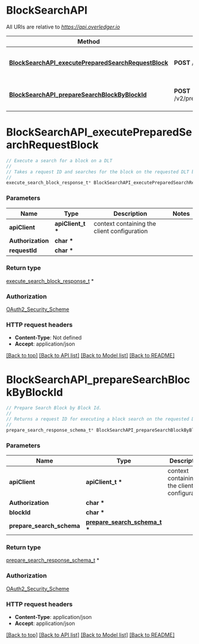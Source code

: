 # BlockSearchAPI

All URIs are relative to *https://api.overledger.io*

Method | HTTP request | Description
------------- | ------------- | -------------
[**BlockSearchAPI_executePreparedSearchRequestBlock**](BlockSearchAPI.md#BlockSearchAPI_executePreparedSearchRequestBlock) | **POST** /v2/execution/search/block | Execute a search for a block on a DLT
[**BlockSearchAPI_prepareSearchBlockByBlockId**](BlockSearchAPI.md#BlockSearchAPI_prepareSearchBlockByBlockId) | **POST** /v2/preparation/search/block/{blockId} | Prepare Search Block by Block Id.


# **BlockSearchAPI_executePreparedSearchRequestBlock**
```c
// Execute a search for a block on a DLT
//
// Takes a request ID and searches for the block on the requested DLT based on the parameters specified in the prepare request
//
execute_search_block_response_t* BlockSearchAPI_executePreparedSearchRequestBlock(apiClient_t *apiClient, char * Authorization, char * requestId);
```

### Parameters
Name | Type | Description  | Notes
------------- | ------------- | ------------- | -------------
**apiClient** | **apiClient_t \*** | context containing the client configuration |
**Authorization** | **char \*** |  | 
**requestId** | **char \*** |  | 

### Return type

[execute_search_block_response_t](execute_search_block_response.md) *


### Authorization

[OAuth2_Security_Scheme](../README.md#OAuth2_Security_Scheme)

### HTTP request headers

 - **Content-Type**: Not defined
 - **Accept**: application/json

[[Back to top]](#) [[Back to API list]](../README.md#documentation-for-api-endpoints) [[Back to Model list]](../README.md#documentation-for-models) [[Back to README]](../README.md)

# **BlockSearchAPI_prepareSearchBlockByBlockId**
```c
// Prepare Search Block by Block Id.
//
// Returns a request ID for executing a block search on the requested DLT. Block searches can be prepared based on the Block ID, Block Number or for the latest block at the time
//
prepare_search_response_schema_t* BlockSearchAPI_prepareSearchBlockByBlockId(apiClient_t *apiClient, char * Authorization, char * blockId, prepare_search_schema_t * prepare_search_schema);
```

### Parameters
Name | Type | Description  | Notes
------------- | ------------- | ------------- | -------------
**apiClient** | **apiClient_t \*** | context containing the client configuration |
**Authorization** | **char \*** |  | 
**blockId** | **char \*** |  | 
**prepare_search_schema** | **[prepare_search_schema_t](prepare_search_schema.md) \*** |  | 

### Return type

[prepare_search_response_schema_t](prepare_search_response_schema.md) *


### Authorization

[OAuth2_Security_Scheme](../README.md#OAuth2_Security_Scheme)

### HTTP request headers

 - **Content-Type**: application/json
 - **Accept**: application/json

[[Back to top]](#) [[Back to API list]](../README.md#documentation-for-api-endpoints) [[Back to Model list]](../README.md#documentation-for-models) [[Back to README]](../README.md)

